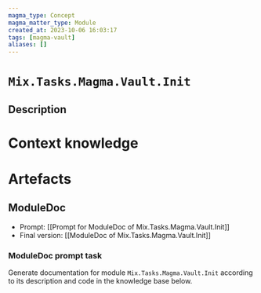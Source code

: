 ```yaml
---
magma_type: Concept
magma_matter_type: Module
created_at: 2023-10-06 16:03:17
tags: [magma-vault]
aliases: []
---
```

# `Mix.Tasks.Magma.Vault.Init`

## Description

<!--
What is a `Mix.Tasks.Magma.Vault.Init`?

Your knowledge about the module, i.e. facts, problems and properties etc.
-->


# Context knowledge

<!--
This section should include background knowledge needed for the model to create a proper response, i.e. information it does not know either because of the knowledge cut-off date or unpublished knowledge.

Write it down right here in a subsection or use a transclusion. If applicable, specify source information that the model can use to generate a reference in the response.
-->




# Artefacts

## ModuleDoc

- Prompt: [[Prompt for ModuleDoc of Mix.Tasks.Magma.Vault.Init]]
- Final version: [[ModuleDoc of Mix.Tasks.Magma.Vault.Init]]

### ModuleDoc prompt task

Generate documentation for module `Mix.Tasks.Magma.Vault.Init` according to its description and code in the knowledge base below.
